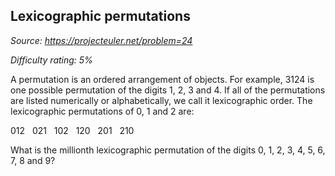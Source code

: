 Lexicographic permutations
--------------------------

*Source: https://projecteuler.net/problem=24*


*Difficulty rating: 5%*

A permutation is an ordered arrangement of objects. For example, 3124 is
one possible permutation of the digits 1, 2, 3 and 4. If all of the
permutations are listed numerically or alphabetically, we call it
lexicographic order. The lexicographic permutations of 0, 1 and 2 are:

012   021   102   120   201   210

What is the millionth lexicographic permutation of the digits 0, 1, 2,
3, 4, 5, 6, 7, 8 and 9?
